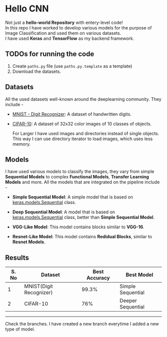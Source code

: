 # Hello CNN
Not just a **hello-world Repository** with entery-level code!<br>
In this repo I have worked to develop various models for the purpose of Image Classification and used them on various datasets.<br>
I have used **Keras** and **TensorFlow** as my backend framework.<br>

## TODOs for running the code
1. Create `paths.py` file (use `paths.py.template` as a template)
2. Download the datasets.

## Datasets
All the used datasets well-known around the deeplearning community. They include -
* [MNIST - Digit Recognizer](https://www.tensorflow.org/api_docs/python/tf/keras/datasets/mnist/load_data): A dataset of handwritten digits.
* [CIFAR-10](https://www.kaggle.com/competitions/cifar-10/data): A dataset of 32x32 color images of 10 classes of objects.

   For Larger I have used images and directories instead of single objects. This way I can use directory iterator to load images, which uses less memory.

## Models
I have used various models to classify the images, they vary from simple **Sequential Models** to complex **Functional Models**, **Transfer Learning Models** and more. All the models that are integrated on the pipeline include -

* **Simple Sequential Model**: A simple model that is based on [keras.models.Sequential](https://keras.io/models/sequential/) class.

* **Deep Sequential Model**: A model that is based on [keras.models.Sequential](https://keras.io/models/sequential/) class, better than **Simple Sequential Model**.

* **VGG-Like Model**: This model contains blocks similar to **VGG-16**.

* **Resnet-Like Model**: This model contains **Redidual Blocks**, similar to **Resnet Models**.

## Results
| S. No | Dataset | Best Accuracy | Best Model |
|---|---|---|---|
| 1 | MNIST(Digit Recognizer) | 99.3% | Simple Sequential |
| 2 | CIFAR-10 | 76% | Deeper Sequential |



<hr>



Check the branches. I have created a new branch everytime I added a new type of model.
